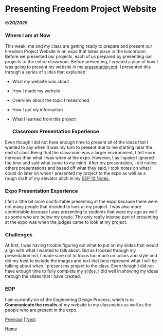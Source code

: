 # Presenting Freedom Project Website
##### 5/20/2025

### Where I am at Now
This week, me and my class are getting ready to prepare and present our Freedom Project Website in an expo that takes place in the lunchroom. Before we presented our projects, each of us prepared by presenting our projects to the entire classroom. Before presenting, I created a plan of how I was going to present my website in my <a href="https://github.com/albertog3410/sep10-freedom-project/blob/main/prep/presentation.md">presentation.md</a>. I presented this through a series of slides that explained:

* What my website was about
* How I made my website
* Overview about the topic I researched
* How I got my information
* What I learned from this project





  ### Classroom Presentation Experience
Even though I did not have enough time to present all of the ideas that I wanted to say when it was my turn to present due to me starting near the end of class.Being that the classroom was a larger environment, I felt more nervous than what I was when at the expo. However, I as I spoke I ignored the time and said what came to my mind. After my presentation, I did notice others presentations and based off what they said, I took notes on what I could do later on when I presented my project to the expo as well as a rough draft of my elevator pitch in my <a href="https://docs.google.com/document/d/1A2XHHZMAQzeLSCWgqWkjUZEGnJgxERoBWS8t-Opy4gI/edit?tab=t.0">SEP 10 Notes.</a>
  
### Expo Presentation Experience 
I felt a little bit more comfortable presenting at the expo because there were not many people that decided to look at my project. I was also more comfortable because I was presenting to students that were my age as well as some who are below my grade. The only really intense part of presenting at the expo was when the judges came to look at my project.



###  Challenges 
At first, I was having trouble figuring out what to put on my slides that would align with what I wanted to talk about. But as I looked through my presentation.md, I made sure not to focus too much on colors and style and did my best to include the images and text that best represent what I will be talking about when I present my project to the class. Even though I did not have enough time to fully complete <a href="https://docs.google.com/presentation/d/1k4kwkzc9YKW5hxpw8--_Bp2bct3xF3-JllOVe0DIR84/edit?slide=id.g358e36cd9e1_0_6#slide=id.g358e36cd9e1_0_6">my slides</a>, I did well in showing my ideas through the slides that I have created. 




### EDP 
I am currently on of the Engineering Design Process, which is to <strong>Communicate the results</strong> of my website to my classmates as well as the people who are present in the expo.







[Previous](entry06.md) | [Next](entry08.md)

[Home](../README.md)
